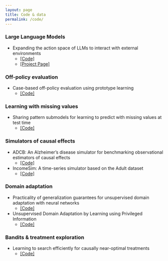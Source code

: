 ```yaml
---
layout: page
title: Code & data
permalink: /code/
---
```


### Large Language Models

* Expanding the action space of LLMs to interact with external environments
  * [[Code]](https://github.com/yue-zhongqi/earl)
  * [[Project Page]](https://expa-rl.github.io/)


### Off-policy evaluation

* Case-based off-policy evaluation using prototype learning
  * [[Code]](https://github.com/Healthy-AI/case_based_ope)


### Learning with missing values

* Sharing pattern submodels for learning to predict with missing values at test time
  * [[Code]](https://github.com/Healthy-AI/spsm)


### Simulators of causal effects

* ADCB: An Alzheimer’s disease simulator for benchmarking observational estimators of causal effects
  * [[Code]](https://github.com/Healthy-AI/ADCB)
* IncomeSim: A time-series simulator based on the Adult dataset
    * [[Code]](https://github.com/Healthy-AI/IncomeSim)

### Domain adaptation

* Practicality of generalization guarantees for unsupervised domain adaptation with neural networks
  * [[Code]](https://github.com/Healthy-AI/pacbayes_bounds)
* Unsupervised Domain Adaptation by Learning using Privileged Information
  * [[Code]](https://github.com/Healthy-AI/dalupi)


### Bandits & treatment exploration

* Learning to search efficiently for causally near-optimal treatments
  * [[Code]](https://github.com/Healthy-AI/TreatmentExploration)
